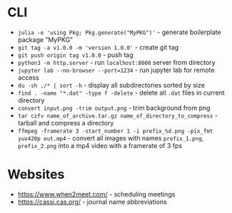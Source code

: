 
# CLI

* `julia -e 'using Pkg; Pkg.generate("MyPKG")'` - generate boilerplate package "MyPKG"
* `git tag -a v1.0.0 -m 'version 1.0.0'` - create git tag
* `git push origin tag v1.0.0` - push tag
* `python3 -m http.server` - run `localhost:8000` server from directory
* `jupyter lab --no-browser --port=1234` - run jupyter lab for remote access
* `du -sh ./* | sort -h` - display all subdirectories sorted by size
* `find . -name "*.dat" -type f -delete` - delete all `.dat` files in current directory
* `convert input.png -trim output.png` - trim background from png
* `tar czfv name_of_archive.tar.gz name_of_directory_to_compress` - tarball and compress a directory
* `ffmpeg -framerate 3 -start_number 1 -i prefix_%d.png -pix_fmt yuv420p out.mp4` - convert all images with names `prefix_1.png`, `prefix_2.png`
    into a mp4 video with a framerate of 3 fps

# Websites

* https://www.when2meet.com/ - scheduling meetings
* https://cassi.cas.org/ - journal name abbreviations
